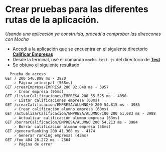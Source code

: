 Crear pruebas para las diferentes rutas de la aplicación.
======================================================================

*Usando una aplicación ya construida, procedí a comprobar las direccones con Mocha*

* Accedí a la aplicación que se encuentra en el siguiente directorio [**Calificar Empresas**](https://github.com/jmrodriguez90/Tema3_CalificarEmpresas)
* Desde la terminal, usé el comando `mocha test.js` del directorio de [**Test**](https://github.com/jmrodriguez90/Tema3_CalificarEmpresas/tree/master/test)
* Se obtuvo el siguiente resultado
```
  Prueba de acceso
GET / 200 546.898 ms - 3920
    ✓ Página principal (568ms)
GET /crearEmpresa/EMPRESA 200 82.848 ms - 3957
    ✓ Crear empresa (95ms)
GET /listarCalificaciones/EMPRESA 200 55.525 ms - 4050
    ✓ Listar calificaciones empresa (60ms)
GET /crearCalificacion/EMPRESA/ALUMNO/0 200 54.815 ms - 3985
    ✓ Crear calificación alumno empresa (60ms)
GET /actualizarCalificacion/EMPRESA/ALUMNO/100 200 61.083 ms - 3988
    ✓ Actualizar calificación alumno empresa (63ms)
GET /borrarCalificacion/EMPRESA/ALUMNO 200 54.213 ms - 3984
    ✓ Borrar calificación alumno empresa (56ms)
GET /generarRanking 200 41.368 ms - 4174
    ✓ Generar ranking empresas (43ms)
GET /foo 404 26.272 ms - 2564
    ✓ Página de error

```
